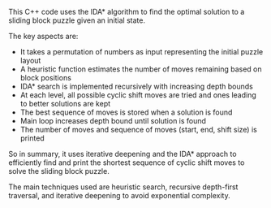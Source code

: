 This C++ code uses the IDA* algorithm to find the optimal solution to a sliding block puzzle given an initial state.

The key aspects are:

- It takes a permutation of numbers as input representing the initial puzzle layout
- A heuristic function estimates the number of moves remaining based on block positions
- IDA* search is implemented recursively with increasing depth bounds
- At each level, all possible cyclic shift moves are tried and ones leading to better solutions are kept
- The best sequence of moves is stored when a solution is found
- Main loop increases depth bound until solution is found
- The number of moves and sequence of moves (start, end, shift size) is printed

So in summary, it uses iterative deepening and the IDA* approach to efficiently find and print the shortest sequence of cyclic shift moves to solve the sliding block puzzle.

The main techniques used are heuristic search, recursive depth-first traversal, and iterative deepening to avoid exponential complexity.